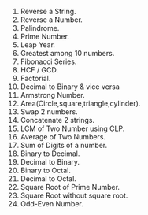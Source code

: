 1. Reverse a String.
2. Reverse a Number.
3. Palindrome.
4. Prime Number.
5. Leap Year.
6. Greatest among 10 numbers.
7. Fibonacci Series.
8. HCF / GCD.
9. Factorial.
10. Decimal to Binary & vice versa
11. Armstrong Number.
12. Area(Circle,square,triangle,cylinder).
13. Swap 2 numbers.
14. Concatenate 2 strings.
15. LCM of Two Number using CLP.
16. Average of Two Numbers.
17. Sum of Digits of a number.
18. Binary to Decimal.
19. Decimal to Binary.
20. Binary to Octal.
21. Decimal to Octal.
22. Square Root of Prime Number.
23. Square Root without square root.
24. Odd-Even Number.
